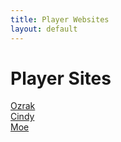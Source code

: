 ```yaml
---
title: Player Websites
layout: default
---
```

# Player Sites

[Ozrak](http://ozrak.insomnia247.nl/burning/)<br />
[Cindy](http://www.lysator.liu.se/~tomca/burning/)<br />
[Moe](http://www.lysator.liu.se/~moe/burning/)<br />